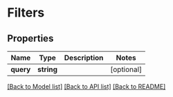 # Filters

## Properties
Name | Type | Description | Notes
------------ | ------------- | ------------- | -------------
**query** | **string** |  | [optional] 

[[Back to Model list]](../../README.md#documentation-for-models) [[Back to API list]](../../README.md#documentation-for-api-endpoints) [[Back to README]](../../README.md)

